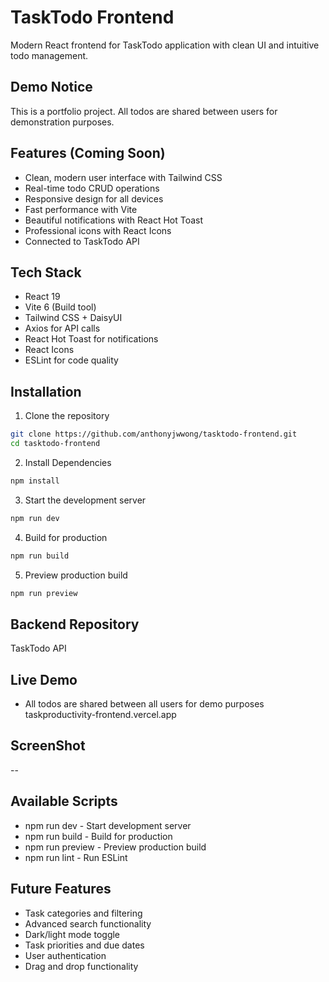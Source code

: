 # TaskTodo Frontend

Modern React frontend for TaskTodo application with clean UI and intuitive todo management.

## Demo Notice

This is a portfolio project. All todos are shared between users for demonstration purposes.

## Features (Coming Soon)

- Clean, modern user interface with Tailwind CSS
- Real-time todo CRUD operations
- Responsive design for all devices
- Fast performance with Vite
- Beautiful notifications with React Hot Toast
- Professional icons with React Icons
- Connected to TaskTodo API

## Tech Stack

- React 19
- Vite 6 (Build tool)
- Tailwind CSS + DaisyUI
- Axios for API calls
- React Hot Toast for notifications
- React Icons
- ESLint for code quality

## Installation

1. Clone the repository

```bash
git clone https://github.com/anthonyjwwong/tasktodo-frontend.git
cd tasktodo-frontend
```

2. Install Dependencies

```bash
npm install
```

3. Start the development server

```bash
npm run dev
```

4. Build for production

```bash
npm run build
```

5. Preview production build

```bash
npm run preview
```

## Backend Repository

TaskTodo API

## Live Demo

* All todos are shared between all users for demo purposes
taskproductivity-frontend.vercel.app


## ScreenShot

--

## Available Scripts

- npm run dev - Start development server
- npm run build - Build for production
- npm run preview - Preview production build
- npm run lint - Run ESLint

## Future Features

- Task categories and filtering
- Advanced search functionality
- Dark/light mode toggle
- Task priorities and due dates
- User authentication
- Drag and drop functionality

